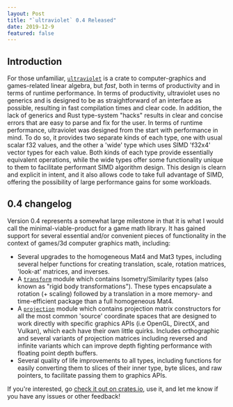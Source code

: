 ```yaml
---
layout: Post
title: "`ultraviolet` 0.4 Released"
date: 2019-12-9
featured: false
---
```


## Introduction

For those unfamiliar, [`ultraviolet`](https://github.com/termhn/ultraviolet) is a crate to computer-graphics and games-related linear algebra, but *fast*,
both in terms of productivity and in terms of runtime performance. In terms of productivity, ultraviolet uses
no generics and is designed to be as straightforward of an interface as possible, resulting in fast compilation
times and clear code. In addition, the lack of generics and Rust type-system "hacks" results in clear and concise
errors that are easy to parse and fix for the user. In terms of runtime performance, ultraviolet was designed from
the start with performance in mind. To do so, it provides two separate kinds of each type, one with usual scalar f32 values,
and the other a 'wide' type which uses SIMD 'f32x4' vector types for each value. Both kinds of each type provide essentially
equivalent operations, while the wide types offer some functionality unique to them to facilitate performant SIMD algorithm design.
This design is clearn and explicit in intent, and it also allows code to take full advantage of SIMD, offering the
possibility of large performance gains for some workloads.

## 0.4 changelog

Version 0.4 represents a somewhat large milestone in that it is what I would call the minimal-viable-product for a game math
library. It has gained support for several essential and/or convenient pieces of functionality in the context of games/3d
computer graphics math, including:

* Several upgrades to the homogeneous Mat4 and Mat3 types, including several helper functions for creating translation, scale,
rotation matrices, 'look-at' matrices, and inverses.
* A [`transform`](https://docs.rs/ultraviolet/0.4.3/ultraviolet/transform/index.html) module which contains Isometry/Similarity
types (also known as "rigid body transformations"). These types encapsulate a rotation (+ scaling) followed by a translation in
a more memory- and time-efficient package than a full homogeneous Mat4.
* A [`projection`](https://docs.rs/ultraviolet/0.4.3/ultraviolet/projection/index.html) module which contains projection matrix
constructors for all the most common 'source' coordinate spaces that are designed to work directly with specific graphics APIs
(i.e OpenGL, DirectX, and Vulkan), which each have their own little quirks. Includes orthographic and several variants of projection
matrices including reversed and infinite variants which can improve depth fighting performance with floating point depth buffers.
* Several quality of life improvements to all types, including functions for easily converting them to slices of their inner type,
byte slices, and raw pointers, to facilitate passing them to graphics APIs.

If you're interested, go [check it out on crates.io](https://crates.io/crates/ultraviolet), use it, and let me know if you have
any issues or other feedback!